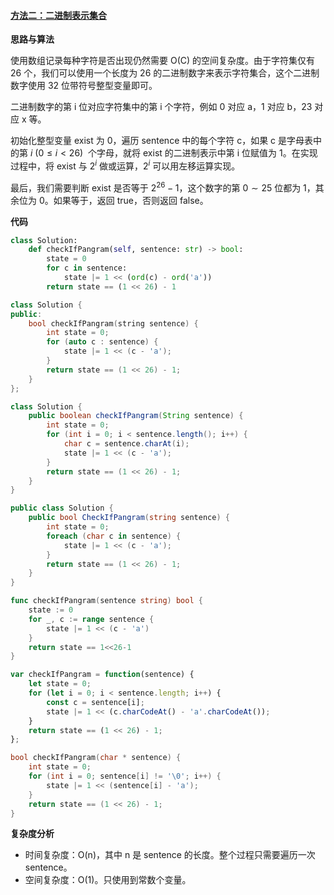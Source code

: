 ﻿#### [方法二：二进制表示集合](https://leetcode.cn/problems/check-if-the-sentence-is-pangram/solutions/2017130/pan-duan-ju-zi-shi-fou-wei-quan-zi-mu-ju-xc7a/)

**思路与算法**

使用数组记录每种字符是否出现仍然需要 O(C) 的空间复杂度。由于字符集仅有 26 个，我们可以使用一个长度为 26 的二进制数字来表示字符集合，这个二进制数字使用 32 位带符号整型变量即可。

二进制数字的第 i 位对应字符集中的第 i 个字符，例如 0 对应 a，1 对应 b，23 对应 x 等。

初始化整型变量 exist 为 0，遍历 sentence 中的每个字符 c，如果 c 是字母表中的第 $i~(0 \le i \lt 26)$  个字母，就将 exist 的二进制表示中第 i 位赋值为 1。在实现过程中，将 exist 与 $2^i$ 做或运算，$2^i$ 可以用左移运算实现。

最后，我们需要判断 exist 是否等于 $2^{26} - 1$，这个数字的第 $0 \sim 25$ 位都为 1，其余位为 0。如果等于，返回 true，否则返回 false。

**代码**

```python
class Solution:
    def checkIfPangram(self, sentence: str) -> bool:
        state = 0
        for c in sentence:
            state |= 1 << (ord(c) - ord('a'))
        return state == (1 << 26) - 1
```

```cpp
class Solution {
public:
    bool checkIfPangram(string sentence) {
        int state = 0;
        for (auto c : sentence) {
            state |= 1 << (c - 'a');
        }
        return state == (1 << 26) - 1;
    }
};
```

```java
class Solution {
    public boolean checkIfPangram(String sentence) {
        int state = 0;
        for (int i = 0; i < sentence.length(); i++) {
            char c = sentence.charAt(i);
            state |= 1 << (c - 'a');
        }
        return state == (1 << 26) - 1;
    }
}
```

```c#
public class Solution {
    public bool CheckIfPangram(string sentence) {
        int state = 0;
        foreach (char c in sentence) {
            state |= 1 << (c - 'a');
        }
        return state == (1 << 26) - 1;
    }
}
```

```go
func checkIfPangram(sentence string) bool {
    state := 0
    for _, c := range sentence {
        state |= 1 << (c - 'a')
    }
    return state == 1<<26-1
}
```

```javascript
var checkIfPangram = function(sentence) {
    let state = 0;
    for (let i = 0; i < sentence.length; i++) {
        const c = sentence[i];
        state |= 1 << (c.charCodeAt() - 'a'.charCodeAt());
    }
    return state == (1 << 26) - 1;
};
```

```c
bool checkIfPangram(char * sentence) {
    int state = 0;
    for (int i = 0; sentence[i] != '\0'; i++) {
        state |= 1 << (sentence[i] - 'a');
    }
    return state == (1 << 26) - 1;
}
```

**复杂度分析**

-   时间复杂度：O(n)，其中 n 是 sentence 的长度。整个过程只需要遍历一次 sentence。
-   空间复杂度：O(1)。只使用到常数个变量。
